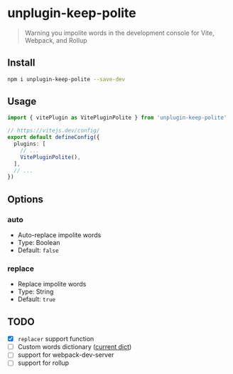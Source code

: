 # unplugin-keep-polite

>  Warning you impolite words in the development console for Vite, Webpack, and Rollup

## Install

```bash
npm i unplugin-keep-polite --save-dev
```

## Usage
  
  ```ts
import { vitePlugin as VitePluginPolite } from 'unplugin-keep-polite'

// https://vitejs.dev/config/
export default defineConfig({
    plugins: [
      // ...
      VitePluginPolite(),
    ],
    // ...
})
```

## Options

### auto

  - Auto-replace impolite words
  - Type: Boolean
  - Default: `false`

### replace
  
  - Replace impolite words
  - Type: String
  - Default: `true`


## TODO

  - [x] `replacer` support function
  - [ ] Custom words dictionary ([current dict](https://github.com/tangdaoyuan/impolite-words/blob/master/src/dict/en.json))
  - [ ] support for webpack-dev-server
  - [ ] support for rollup
